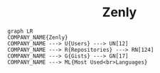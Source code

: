 <h1 align="center">Zenly</h1>

```mermaid
graph LR
COMPANY_NAME{Zenly}
COMPANY_NAME ---> U{Users} ---> UN[12]
COMPANY_NAME ---> R{Repositories} ---> RN[124]
COMPANY_NAME ---> G{Gists} ---> GN[17]
COMPANY_NAME ---> ML{Most Used<br>Languages}
```
